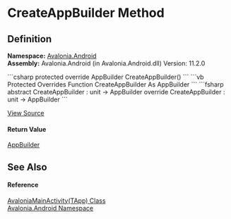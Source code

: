 # CreateAppBuilder Method




## Definition
**Namespace:** <a href="N_Avalonia_Android">Avalonia.Android</a>  
**Assembly:** Avalonia.Android (in Avalonia.Android.dll) Version: 11.2.0

<Tabs groupId="api-code-preview">
<TabItem value="csharp" label="C#">
```csharp
protected override AppBuilder CreateAppBuilder()
```
</TabItem>
<TabItem value="vb" label="VB">
```vb
Protected Overrides Function CreateAppBuilder As AppBuilder
```
</TabItem>
<TabItem value="fsharp" label="F#">
```fsharp
abstract CreateAppBuilder : unit -> AppBuilder 
override CreateAppBuilder : unit -> AppBuilder 
```
</TabItem>
</Tabs>



<a href="https://github.com/AvaloniaUI/Avalonia/tree/master/src/Android/Avalonia.Android/AvaloniaMainActivity.App.cs#L6" title="View the source code">View Source</a>



#### Return Value
<a href="T_Avalonia_AppBuilder">AppBuilder</a>

## See Also


#### Reference
<a href="T_Avalonia_Android_AvaloniaMainActivity_1">AvaloniaMainActivity(TApp) Class</a>  
<a href="N_Avalonia_Android">Avalonia.Android Namespace</a>  
